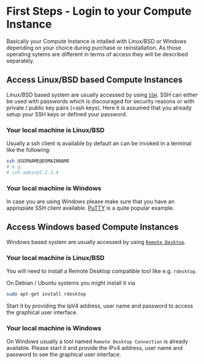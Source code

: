 # First Steps - Login to your Compute Instance

Basically your Compute Instance is intalled with Linux/BSD or Windows depending on your choice during purchase or reinstallation. As those operating sytems are different in terms of access they will be described separately.

## Access Linux/BSD based Compute Instances

Linux/BSD based system are usually accessed by using [`SSH`](https://en.wikipedia.org/wiki/Secure_Shell). SSH can either be used with passwords which is discouraged for security reasons or with private / public key pairs (=ssh keys). Here it is assumed that you already setup your SSH keys or defined your password.

### Your local machine is Linux/BSD

Usually a ssh client is available by default an can be invoked in a terminal like the following:

```sh
ssh USERNAME@DOMAINNAME
# e.g.
# ssh admin@1.2.3.4
```

### Your local machine is Windows

In case you are using Windows please make sure that you have an appropiate SSH client available. [PuTTY](https://www.putty.org/) is a quite popular example.

## Access Windows based Compute Instances

Windows based system are usually accessed by using [`Remote Desktop`](https://en.wikipedia.org/wiki/Remote_Desktop_Protocol).

### Your local machine is Linux/BSD

You will need to install a Remote Desktop compatible tool like e.g. `rdesktop`.

On Debian / Ubuntu systems you might install it via

```sh
sudo apt-get install rdesktop
```

Start it by providing the IpV4 address, user name and password to access the graphical user interface.

### Your local machine is Windows

On Windows usually a tool named `Remote Desktop Connection` is already available. Please start it and provide the IPv4 address, user name and password to see the graphical user interface.
